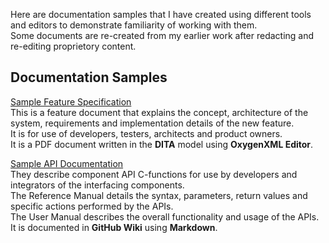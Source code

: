 Here are documentation samples that I have created using different tools and editors to demonstrate familiarity of working with them.   
Some documents are re-created from my earlier work after redacting and re-editing proprietory content.   

## Documentation Samples 
[Sample Feature Specification]()   
This is a feature document that explains the concept, architecture of the system, requirements and implementation details of the new feature.   
It is for use of developers, testers, architects and product owners.   
It is a PDF document written in the **DITA** model using **OxygenXML Editor**.   


[Sample API Documentation](https://github.com/Yvonne-Marie/Document-Sample-Portfolio/wiki/Sample-API-Reference-and-User-manuals)   
They describe component API C-functions for use by developers and integrators of the interfacing components.   
The Reference Manual details the syntax, parameters, return values and specific actions performed by the APIs.   
The User Manual describes the overall functionality and usage of the APIs.   
It is documented in **GitHub Wiki** using **Markdown**.   

